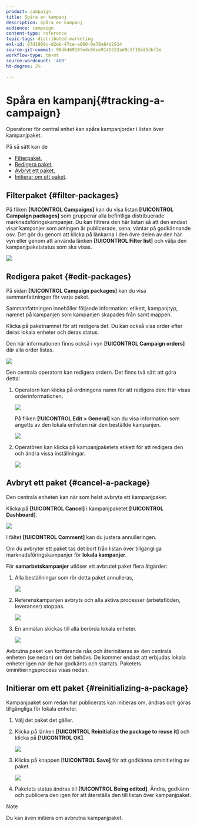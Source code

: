 ```yaml
---
product: campaign
title: Spåra en kampanj
description: Spåra en kampanj
audience: campaign
content-type: reference
topic-tags: distributed-marketing
exl-id: 87d1909c-d2eb-47ce-a860-0e78a64d2914
source-git-commit: 98d646919fedc66ee9145522ad0c5f15b25dbf2e
workflow-type: tm+mt
source-wordcount: '409'
ht-degree: 2%

---
```


# Spåra en kampanj{#tracking-a-campaign}

Operatorer för central enhet kan spåra kampanjorder i listan över kampanjpaket.

På så sätt kan de

* [Filterpaket](#filter-packages),
* [Redigera paket](#edit-packages),
* [Avbryt ett paket](#cancel-a-package),
* [Initierar om ett paket](#reinitializing-a-package).

## Filterpaket {#filter-packages}

På fliken **[!UICONTROL Campaigns]** kan du visa listan **[!UICONTROL Campaign packages]** som grupperar alla befintliga distribuerade marknadsföringskampanjer. Du kan filtrera den här listan så att den endast visar kampanjer som antingen är publicerade, sena, väntar på godkännande osv. Det gör du genom att klicka på länkarna i den övre delen av den här vyn eller genom att använda länken **[!UICONTROL Filter list]** och välja den kampanjpaketstatus som ska visas.

![](assets/mkg_dist_catalog_filter.png)

## Redigera paket {#edit-packages}

På sidan **[!UICONTROL Campaign packages]** kan du visa sammanfattningen för varje paket.

Sammanfattningen innehåller följande information: etikett, kampanjtyp, namnet på kampanjen som kampanjen skapades från samt mappen.

Klicka på paketnamnet för att redigera det. Du kan också visa order efter deras lokala enheter och deras status.

Den här informationen finns också i vyn **[!UICONTROL Campaign orders]** där alla order listas.

![](assets/mkg_dist_catalog_op_command_details.png)

Den centrala operatorn kan redigera ordern. Det finns två sätt att göra detta:

1. Operatorn kan klicka på ordningens namn för att redigera den: Här visas orderinformationen.

   ![](assets/mkg_dist_catalog_op_command_edit1.png)

   På fliken **[!UICONTROL Edit > General]** kan du visa information som angetts av den lokala enheten när den beställde kampanjen.

   ![](assets/mkg_dist_catalog_op_command_edit1a.png)

1. Operatören kan klicka på kampanjpaketets etikett för att redigera den och ändra vissa inställningar.

   ![](assets/mkg_dist_catalog_op_command_edit2.png)

## Avbryt ett paket {#cancel-a-package}

Den centrala enheten kan när som helst avbryta ett kampanjpaket.

Klicka på **[!UICONTROL Cancel]** i kampanjpaketet **[!UICONTROL Dashboard]**.

![](assets/mkg_dist_cancel_op_from_dashboard.png)

I fältet **[!UICONTROL Comment]** kan du justera annulleringen.

Om du avbryter ett paket tas det bort från listan över tillgängliga marknadsföringskampanjer för **lokala kampanjer**.

För **samarbetskampanjer** utlöser ett avbrutet paket flera åtgärder:

1. Alla beställningar som rör detta paket annulleras,

   ![](assets/mkg_dist_mutual_op_cancelled.png)

1. Referenskampanjen avbryts och alla aktiva processer (arbetsflöden, leveranser) stoppas.

   ![](assets/mkg_dist_mutual_op_cancelled1.png)

1. En anmälan skickas till alla berörda lokala enheter.

   ![](assets/mkg_dist_mutual_op_cancelled2.png)

Avbrutna paket kan fortfarande nås och återinitieras av den centrala enheten (se nedan) om det behövs. De kommer endast att erbjudas lokala enheter igen när de har godkänts och startats. Paketets ominitieringsprocess visas nedan.

## Initierar om ett paket {#reinitializing-a-package}

Kampanjpaket som redan har publicerats kan initieras om, ändras och göras tillgängliga för lokala enheter.

1. Välj det paket det gäller.
1. Klicka på länken **[!UICONTROL Reinitialize the package to reuse it]** och klicka på **[!UICONTROL OK]**.

   ![](assets/mkg_dist_mutual_op_reinit.png)

1. Klicka på knappen **[!UICONTROL Save]** för att godkänna ominitiering av paket.

   ![](assets/mkg_dist_mutual_op_reinit2.png)

1. Paketets status ändras till **[!UICONTROL Being edited]**. Ändra, godkänn och publicera den igen för att återställa den till listan över kampanjpaket.

>[!NOTE]
>
>Du kan även initiera om avbrutna kampanjpaket.
